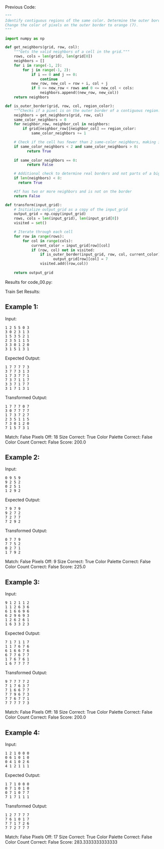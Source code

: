 
Previous Code:
```python
"""
Identify contiguous regions of the same color. Determine the outer border of each region.
Change the color of pixels on the outer border to orange (7).
"""

import numpy as np

def get_neighbors(grid, row, col):
    """Gets the valid neighbors of a cell in the grid."""
    rows, cols = len(grid), len(grid[0])
    neighbors = []
    for i in range(-1, 2):
        for j in range(-1, 2):
            if i == 0 and j == 0:
                continue
            new_row, new_col = row + i, col + j
            if 0 <= new_row < rows and 0 <= new_col < cols:
                neighbors.append((new_row, new_col))
    return neighbors

def is_outer_border(grid, row, col, region_color):
    """Checks if a pixel is on the outer border of a contiguous region."""
    neighbors = get_neighbors(grid, row, col)
    same_color_neighbors = 0
    for neighbor_row, neighbor_col in neighbors:
        if grid[neighbor_row][neighbor_col] == region_color:
            same_color_neighbors += 1

    # Check if the cell has fewer than 2 same-color neighbors, making it a border
    if same_color_neighbors < 2 and same_color_neighbors > 0:
          return True
    
    if same_color_neighbors == 0:
          return False

    # Additional check to determine real borders and not parts of a big component
    if len(neighbors) < 8:
      return True

    #If has two or more neighbors and is not on the border
    return False

def transform(input_grid):
    # Initialize output_grid as a copy of the input_grid
    output_grid = np.copy(input_grid)
    rows, cols = len(input_grid), len(input_grid[0])
    visited = set()

    # Iterate through each cell
    for row in range(rows):
        for col in range(cols):
            current_color = input_grid[row][col]
            if (row, col) not in visited:
                if is_outer_border(input_grid, row, col, current_color):
                      output_grid[row][col] = 7
                visited.add((row,col))
            
    return output_grid
```
Results for code_00.py:

Train Set Results:

## Example 1:
Input:
```
1 2 5 5 0 3
3 0 2 3 1 3
1 5 3 5 2 1
2 3 5 1 1 5
3 3 0 1 2 0
3 1 5 1 3 1
```
Expected Output:
```
1 7 7 7 7 3
3 7 7 3 1 3
1 7 3 7 7 1
7 3 7 1 1 7
3 3 7 1 7 7
3 1 7 1 3 1
```
Transformed Output:
```
1 7 7 7 0 7
3 0 7 7 7 7
1 7 3 7 2 7
2 3 5 1 1 5
7 3 0 1 2 0
7 1 5 7 3 1
```
Match: False
Pixels Off: 18
Size Correct: True
Color Palette Correct: False
Color Count Correct: False
Score: 200.0

## Example 2:
Input:
```
0 9 5 9
9 2 5 2
0 2 5 1
1 2 9 2
```
Expected Output:
```
7 9 7 9
9 2 7 2
7 2 7 7
7 2 9 2
```
Transformed Output:
```
0 7 7 9
7 7 5 2
0 2 7 1
1 7 9 2
```
Match: False
Pixels Off: 9
Size Correct: True
Color Palette Correct: False
Color Count Correct: False
Score: 225.0

## Example 3:
Input:
```
9 1 2 1 1 2
1 1 2 6 3 6
6 1 6 6 9 6
6 2 9 6 9 3
1 2 6 2 6 1
1 6 3 3 2 3
```
Expected Output:
```
7 1 7 1 1 7
1 1 7 6 7 6
6 1 6 6 7 6
6 7 7 6 7 7
1 7 6 7 6 1
1 6 7 7 7 7
```
Transformed Output:
```
9 7 7 7 7 2
7 1 7 6 3 7
7 1 6 6 7 7
7 7 9 6 7 3
7 7 6 7 7 1
7 7 7 7 7 3
```
Match: False
Pixels Off: 18
Size Correct: True
Color Palette Correct: False
Color Count Correct: False
Score: 200.0

## Example 4:
Input:
```
1 2 1 0 0 0
0 6 1 0 1 0
0 4 1 0 2 6
4 1 2 1 1 1
```
Expected Output:
```
1 7 1 0 0 0
0 7 1 0 1 0
0 7 1 0 7 7
7 1 7 1 1 1
```
Transformed Output:
```
1 2 7 7 7 7
7 6 1 0 1 7
7 7 1 7 2 6
7 7 2 7 7 7
```
Match: False
Pixels Off: 17
Size Correct: True
Color Palette Correct: False
Color Count Correct: False
Score: 283.3333333333333
